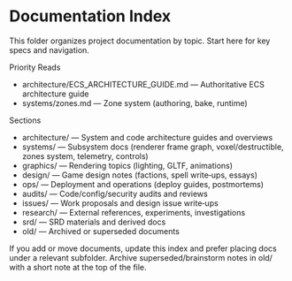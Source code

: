 # Documentation Index

This folder organizes project documentation by topic. Start here for key specs and navigation.

Priority Reads
- architecture/ECS_ARCHITECTURE_GUIDE.md — Authoritative ECS architecture guide
- systems/zones.md — Zone system (authoring, bake, runtime)

Sections
- architecture/ — System and code architecture guides and overviews
- systems/ — Subsystem docs (renderer frame graph, voxel/destructible, zones system, telemetry, controls)
- graphics/ — Rendering topics (lighting, GLTF, animations)
- design/ — Game design notes (factions, spell write‑ups, essays)
- ops/ — Deployment and operations (deploy guides, postmortems)
- audits/ — Code/config/security audits and reviews
- issues/ — Work proposals and design issue write‑ups
- research/ — External references, experiments, investigations
- srd/ — SRD materials and derived docs
- old/ — Archived or superseded documents

If you add or move documents, update this index and prefer placing docs under a relevant subfolder. Archive superseded/brainstorm notes in old/ with a short note at the top of the file.
